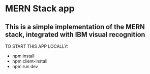# MERN Stack app
## This is a simple implementation of the MERN stack, integrated with IBM visual recognition

TO START THIS APP LOCALLY:

* npm install
* npm client-install
* npm run dev

